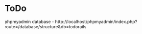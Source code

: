 # ToDo

phpmyadmin database - http://localhost/phpmyadmin/index.php?route=/database/structure&db=todorails
